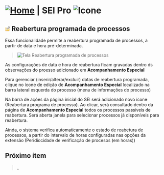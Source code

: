 # [![Home](../img/home.png)](../) |  SEI Pro ![Icone](../img/icon-32.png)

## ![SEI Pro Reabertura programada de processos](../img/icon-reabrirprocessos.png) Reabertura programada de processos

Essa funcionalidade permite a reabertura programada de processos, a partir de data e hora pré-determinada.

> ![Tela Reabertura programada de processos](../img/tela-reabrirprocessos.gif)

As configurações de data e hora de reabertura ficam gravadas dentro ds observações do proesso adicionado em **Acompanhamento Especial**

Para gerenciar (inserir/alterar/excluir) datas de reabertura programada, clique no ícone de edição de **Acompanhamento Especial** 
localizado na barra lateral esquerda do processo (menu de informações do processo)

Na barra de ações da página inicial do SEI será adicionado novo ícone (Reabertura programa de processo).
Ao clicar, será consultado dentro da página de **Acompanhamento Especial** todos os processos passíveis de reabertura.
Será aberta janela para selecionar processos já disponíveis para reabertura.

Ainda, o sistema verifica automaticamente o estado de reabetura de processos, a partir do intervalo de horas configuradas nas opções da extensão
(Peridiocidade de verificação de procesos (em horas))

## Próximo item

> [.](../pages/.md)

